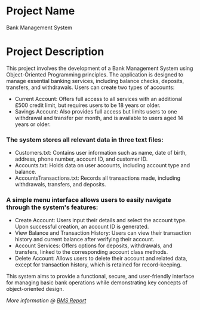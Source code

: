 # Project Name
Bank Management System

# Project Description
This project involves the development of a Bank Management System using Object-Oriented Programming principles. The application is designed to manage essential banking services, including balance checks, deposits, transfers, and withdrawals. Users can create two types of accounts:

- Current Account: Offers full access to all services with an additional £500 credit limit, but requires users to be 18 years or older.
- Savings Account: Also provides full access but limits users to one withdrawal and transfer per month, and is available to users aged 14 years or older.

### The system stores all relevant data in three text files:
- Customers.txt: Contains user information such as name, date of birth, address, phone number, account ID, and customer ID.
- Accounts.txt: Holds data on user accounts, including account type and balance.
- AccountsTransactions.txt: Records all transactions made, including withdrawals, transfers, and deposits.

### A simple menu interface allows users to easily navigate through the system's features:
- Create Account: Users input their details and select the account type. Upon successful creation, an account ID is generated.
- View Balance and Transaction History: Users can view their transaction history and current balance after verifying their account.
- Account Services: Offers options for deposits, withdrawals, and transfers, linked to the corresponding account class methods.
- Delete Account: Allows users to delete their account and related data, except for transaction history, which is retained for record-keeping.

This system aims to provide a functional, secure, and user-friendly interface for managing basic bank operations while demonstrating key concepts of object-oriented design.

*More information @ [BMS Report](https://github.com/vedez/Bank_Project/blob/main/Project/bank_oop_project.pdf)*
